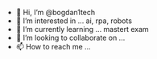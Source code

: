 - 👋 Hi, I’m @bogdan1tech
- 👀 I’m interested in ... ai, rpa, robots
- 🌱 I’m currently learning ... mastert exam 
- 💞️ I’m looking to collaborate on ...
- 📫 How to reach me ...

<!---
bogdan1tech/bogdan1tech is a ✨ special ✨ repository because its `README.md` (this file) appears on your GitHub profile.
You can click the Preview link to take a look at your changes.
--->
